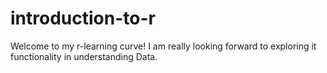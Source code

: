 # introduction-to-r
Welcome to my r-learning curve! I am really looking forward to exploring it functionality in understanding Data.